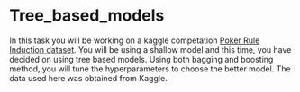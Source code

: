 # Tree_based_models


In this task you will be working on a kaggle competation [Poker Rule Induction dataset](https://www.kaggle.com/c/poker-rule-induction). You will be using a shallow model and this time, you have decided on using tree based models. Using both bagging and boosting method, you will tune the hyperparameters to choose the better model. The data used here was obtained from Kaggle.
